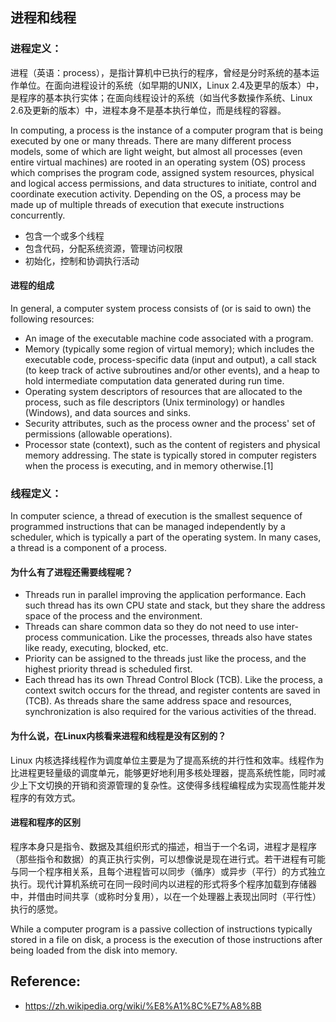 ## 进程和线程

### 进程定义：

进程（英语：process），是指计算机中已执行的程序，曾经是分时系统的基本运作单位。在面向进程设计的系统（如早期的UNIX，Linux 2.4及更早的版本）中，是程序的基本执行实体；在面向线程设计的系统（如当代多数操作系统、Linux 2.6及更新的版本）中，进程本身不是基本执行单位，而是线程的容器。

In computing, a process is the instance of a computer program that is being executed by one or many threads. There are many different process models, some of which are light weight, but almost all processes (even entire virtual machines) are rooted in an operating system (OS) process which comprises the program code, assigned system resources, physical and logical access permissions, and data structures to initiate, control and coordinate execution activity. Depending on the OS, a process may be made up of multiple threads of execution that execute instructions concurrently.

- 包含一个或多个线程
- 包含代码，分配系统资源，管理访问权限
- 初始化，控制和协调执行活动

#### 进程的组成

In general, a computer system process consists of (or is said to own) the following resources:

- An image of the executable machine code associated with a program.
- Memory (typically some region of virtual memory); which includes the executable code, process-specific data (input and output), a call stack (to keep track of active subroutines and/or other events), and a heap to hold intermediate computation data generated during run time.
- Operating system descriptors of resources that are allocated to the process, such as file descriptors (Unix terminology) or handles (Windows), and data sources and sinks.
- Security attributes, such as the process owner and the process' set of permissions (allowable operations).
- Processor state (context), such as the content of registers and physical memory addressing. The state is typically stored in computer registers when the process is executing, and in memory otherwise.[1]

### 线程定义：

In computer science, a thread of execution is the smallest sequence of programmed instructions that can be managed independently by a scheduler, which is typically a part of the operating system. In many cases, a thread is a component of a process.

#### 为什么有了进程还需要线程呢？

- Threads run in parallel improving the application performance. Each such thread has its own CPU state and stack, but they share the address space of the process and the environment. 
- Threads can share common data so they do not need to use inter-process communication. Like the processes, threads also have states like ready, executing, blocked, etc. 
- Priority can be assigned to the threads just like the process, and the highest priority thread is scheduled first.
- Each thread has its own Thread Control Block (TCB). Like the process, a context switch occurs for the thread, and register contents are saved in (TCB). As threads share the same address space and resources, synchronization is also required for the various activities of the thread.

#### 为什么说，在Linux内核看来进程和线程是没有区别的？

Linux 内核选择线程作为调度单位主要是为了提高系统的并行性和效率。线程作为比进程更轻量级的调度单元，能够更好地利用多核处理器，提高系统性能，同时减少上下文切换的开销和资源管理的复杂性。这使得多线程编程成为实现高性能并发程序的有效方式。

#### 进程和程序的区别

程序本身只是指令、数据及其组织形式的描述，相当于一个名词，进程才是程序（那些指令和数据）的真正执行实例，可以想像说是现在进行式。若干进程有可能与同一个程序相关系，且每个进程皆可以同步（循序）或异步（平行）的方式独立执行。现代计算机系统可在同一段时间内以进程的形式将多个程序加载到存储器中，并借由时间共享（或称时分复用），以在一个处理器上表现出同时（平行性）执行的感觉。

While a computer program is a passive collection of instructions typically stored in a file on disk, a process is the execution of those instructions after being loaded from the disk into memory. 



















## Reference: 

- https://zh.wikipedia.org/wiki/%E8%A1%8C%E7%A8%8B